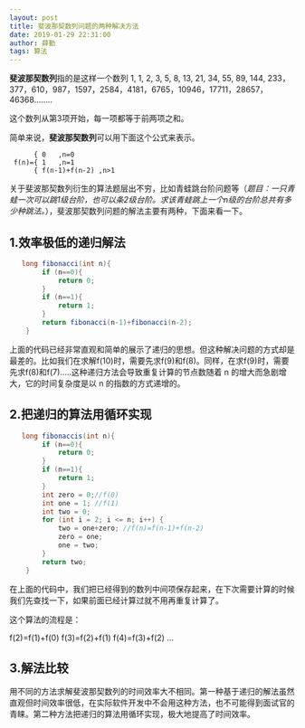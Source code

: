 ```yaml
---
layout: post
title: 斐波那契数列问题的两种解决方法
date: 2019-01-29 22:31:00
author: 薛勤
tags: 算法
---
```

**斐波那契数列**指的是这样一个数列 1, 1, 2, 3, 5, 8, 13, 21, 34, 55, 89, 144, 233，377，610，987，1597，2584，4181，6765，10946，17711，28657，46368........

这个数列从第3项开始，每一项都等于前两项之和。 

简单来说，**斐波那契数列**可以用下面这个公式来表示。

```
      { 0   ,n=0
 f(n)={ 1   ,n=1
      { f(n-1)+f(n-2) ,n>1
```

关于斐波那契数列衍生的算法题层出不穷，比如青蛙跳台阶问题等（*题目：一只青蛙一次可以跳1级台阶，也可以条2级台阶。求该青蛙跳上一个n级的台阶总共有多少种跳法。*），斐波那契数列问题的解法主要有两种，下面来看一下。

## 1.效率极低的递归解法

```java
   long fibonacci(int n){
        if (n==0){
            return 0;
        }
        if (n==1){
            return 1;
        }
        return fibonacci(n-1)+fibonacci(n-2);
    }
```

上面的代码已经非常直观和简单的展示了递归的思想。但这种解决问题的方式却是最差的。比如我们在求解f(10)时，需要先求f(9)和f(8)。同样，在求f(9)时，需要先求f(8)和f(7).....这种递归方法会导致重复计算的节点数随着 n 的增大而急剧增大，它的时间复杂度是以 n 的指数的方式递增的。

## 2.把递归的算法用循环实现

```java
   long fibonaccis(int n){
        if (n==0){
            return 0;
        }
        if (n==1){
            return 1;
        }
        int zero = 0;//f(0)
        int one = 1; //f(1)
        int two = 0;
        for (int i = 2; i <= n; i++) {
            two = one+zero; //f(n)=f(n-1)+f(n-2)
            zero = one;
            one = two;
        }
        return two;
    }
```

在上面的代码中，我们把已经得到的数列中间项保存起来，在下次需要计算的时候我们先查找一下，如果前面已经计算过就不用再重复计算了。

这个算法的流程是：

f(2)=f(1)+f(0)
f(3)=f(2)+f(1)
f(4)=f(3)+f(2)
...

## 3.解法比较

用不同的方法求解斐波那契数列的时间效率大不相同。第一种基于递归的解法虽然直观但时间效率很低，在实际软件开发中不会用这种方法，也不可能得到面试官的青睐。第二种方法把递归的算法用循环实现，极大地提高了时间效率。


